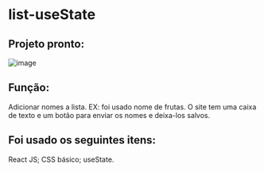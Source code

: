 # list-useState

## Projeto pronto:
![image](https://user-images.githubusercontent.com/71889111/114634502-07386d80-9c99-11eb-802a-1624dbc43f06.png)

## Função:
Adicionar nomes a lista. 
EX: foi usado nome de frutas. 
O site tem uma caixa de texto e um botão para enviar os nomes e deixa-los salvos.

## Foi usado os seguintes itens: 
React JS;
CSS básico;
useState.

